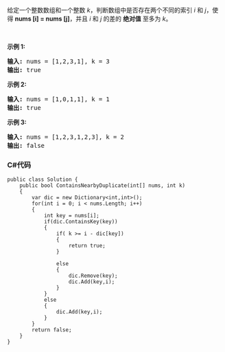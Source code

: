 <p>给定一个整数数组和一个整数&nbsp;<em>k</em>，判断数组中是否存在两个不同的索引<em>&nbsp;i</em>&nbsp;和<em>&nbsp;j</em>，使得&nbsp;<strong>nums [i] = nums [j]</strong>，并且 <em>i</em> 和 <em>j</em>&nbsp;的差的 <strong>绝对值</strong> 至多为 <em>k</em>。</p>

<p>&nbsp;</p>

<p><strong>示例&nbsp;1:</strong></p>

<pre><strong>输入:</strong> nums = [1,2,3,1], k<em> </em>= 3
<strong>输出:</strong> true</pre>

<p><strong>示例 2:</strong></p>

<pre><strong>输入: </strong>nums = [1,0,1,1], k<em> </em>=<em> </em>1
<strong>输出:</strong> true</pre>

<p><strong>示例 3:</strong></p>

<pre><strong>输入: </strong>nums = [1,2,3,1,2,3], k<em> </em>=<em> </em>2
<strong>输出:</strong> false</pre>

### C#代码

```
public class Solution {
    public bool ContainsNearbyDuplicate(int[] nums, int k) 
    {
        var dic = new Dictionary<int,int>();
        for(int i = 0; i < nums.Length; i++)
        {
            int key = nums[i];
            if(dic.ContainsKey(key))
            {
                if( k >= i - dic[key])
                {
                    return true;
                }
                
                else
                {
                    dic.Remove(key);
                    dic.Add(key,i);
                }
            }      
            else
            {
                dic.Add(key,i);
            }
        }
        return false;
    }
}
```